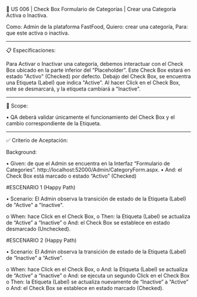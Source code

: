 📑 US 006 | Check Box Formulario de Categorías | Crear una Categoría Activa o Inactiva.


Como: Admin de la plataforma FastFood,
Quiero: crear una categoría,
Para: que este activa o inactiva.

---

📋 Especificaciones:

Para Activar o Inactivar una categoría, debemos interactuar con el Check Box ubicado en la parte inferior del "Placeholder". Este Check Box estará en estado "Activo" (Checked) por defecto. Debajo del Check Box, se encuentra una Etiqueta (Label) que indica "Active". Al hacer Click en el Check Box, este se desmarcará, y la etiqueta cambiará a "Inactive".

---

🎯 Scope:

• QA deberá validar únicamente el funcionamiento del Check Box y el cambio correspondiente de la Etiqueta.

---

✅ Criterio de Aceptación:

Background:

• Given: de que el Admin se encuentra en la Interfaz “Formulario de Categories”. http://localhost:52000/Admin/CategoryForm.aspx.
• And: el Check Box está marcado o estado “Activo” (Checked)

#ESCENARIO 1 (Happy Path)

• Scenario: El Admin observa la transición de estado de la Etiqueta (Label) de "Active" a "Inactive".

o When: hace Click en el Check Box,
o Then: la Etiqueta (Label) se actualiza de “Active” a “Inactive”
o And: el Check Box se establece en estado desmarcado (Unchecked).

#ESCENARIO 2 (Happy Path)

• Scenario: El Admin observa la transición de estado de la Etiqueta (Label) de “Inactive” a “Active”.

o When: hace Click en el Check Box,
o And: la Etiqueta (Label) se actualiza de “Active” a “Inactive”
o And: se ejecuta un segundo Click en el Check Box
o Then: la Etiqueta (Label) se actualiza nuevamente de “Inactive” a “Active”
o And: el Check Box se establece en estado marcado (Checked).

